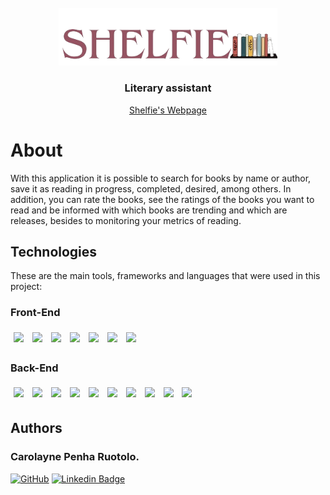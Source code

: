 <br />
<div align="center">
    <img src="./.github/logo.png" alt="Shelfie Logo" width="350">
    <h3 align="center">Literary assistant</h3>
</div>
</div>
<div align="center">
    <a href="https://shelfie-front.vercel.app" target="_blank">Shelfie's Webpage<a/>
</div>

# About


  With this application it is possible to search for books by name or author,
 save it as reading in progress, completed, desired, among others. In addition, you can rate the books,
see the ratings of the books you want to read and be informed with which books are trending and which are releases,
besides to monitoring your metrics of reading.

## Technologies

These are the main tools, frameworks and languages that were used in this project:<br>

### Front-End
<div>
  <img style='margin: 5px;' src="https://img.shields.io/badge/html5-%23E34F26.svg?style=for-the-badge&logo=html5&logoColor=white"/>
  <img style='margin: 5px;' src="https://img.shields.io/badge/css3-%231572B6.svg?style=for-the-badge&logo=css3&logoColor=white"/>
  <img style='margin: 5px;' src="https://img.shields.io/badge/styled--components-DB7093?style=for-the-badge&logo=styled-components&logoColor=white"/>
  <img style='margin: 5px;' src="https://img.shields.io/badge/JavaScript-323330?style=for-the-badge&logo=javascript&logoColor=F7DF1E"/>
  <img style='margin: 5px;' src="https://img.shields.io/badge/react-%2320232a.svg?style=for-the-badge&logo=react&logoColor=%2361DAFB"/>
  <img style='margin: 5px;' src="https://img.shields.io/badge/Axios-671DDF?style=for-the-badge&logo=axios&logoColor=white"/>
  <img style='margin: 5px;' src="https://img.shields.io/badge/-cypress-%23E5E5E5?style=for-the-badge&logo=cypress&logoColor=058a5e"/>
</div>

### Back-End

<div>
  <img style='margin: 5px;' src="https://img.shields.io/badge/Node.js-339933?style=for-the-badge&logo=nodedotjs&logoColor=white"/>
  <img style='margin: 5px;' src="https://img.shields.io/badge/Express.js-000000?style=for-the-badge&logo=express&logoColor=white"/>
  <img style='margin: 5px;' src="https://img.shields.io/badge/JavaScript-323330?style=for-the-badge&logo=javascript&logoColor=F7DF1E"/>
  <img style='margin: 5px;' src="https://img.shields.io/badge/typescript-%233178C6.svg?&style=for-the-badge&logo=typescript&logoColor=white" />
  <img style='margin: 5px;' src="https://img.shields.io/badge/postgresql-%23336791.svg?&style=for-the-badge&logo=postgresql&logoColor=white" />
  <img style='margin: 5px;' src="https://img.shields.io/badge/Prisma-3982CE?style=for-the-badge&logo=Prisma&logoColor=white"/>
  <img style='margin: 5px;' src="https://img.shields.io/badge/-jest-%23C21325?style=for-the-badge&logo=jest&logoColor=white"/>
  <img style='margin: 5px;' src="https://img.shields.io/badge/SuperTest-9254ff?style=for-the-badge&logo=supertest"/>
  <img style='margin: 5px;' src="https://img.shields.io/badge/Joi-FFFF00?style=for-the-badge&logo=joi&logoColor=058a5e"/>
  <img style='margin: 5px;' src="https://img.shields.io/badge/JWT-black?style=for-the-badge&logo=JSON%20web%20tokens"/>
</div>

## Authors

### Carolayne Penha Ruotolo.

[![GitHub](https://img.shields.io/badge/-CarolaynePenha-black?style=for-the-badge&logo=github&logoColor=white&link=https://github.com/CarolaynePenha)](https://github.com/CarolaynePenha)
[![Linkedin Badge](https://img.shields.io/badge/-CarolaynePenha-blue?style=flat-square&logo=Linkedin&logoColor=white&link=https://www.linkedin.com/in/carolaynepenha/)](https://www.linkedin.com/in/carolaynepenha/)
